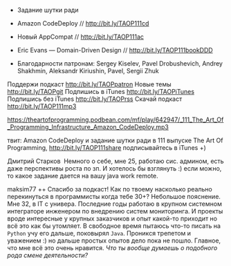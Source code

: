 
+ Задание шутки ради
+ Amazon CodeDeploy // http://bit.ly/TAOP111cd
+ Новый AppCompat // http://bit.ly/TAOP111ac
+ Eric Evans — Domain-Driven Design // http://bit.ly/TAOP111bookDDD

+ Благодарности патронам: Sergey Kiselev, Pavel Drobushevich, Andrey Shakhmin, Aleksandr Kiriushin, Pavel, Sergii Zhuk

Поддержи подкаст http://bit.ly/TAOPpatron
Новые темы http://bit.ly/TAOPgit
Подпишись в iTunes http://bit.ly/TAOPiTunes
Подпишись без iTunes http://bit.ly/TAOPrss
Скачай подкаст http://bit.ly/TAOP111mp3

https://theartofprogramming.podbean.com/mf/play/642947/_111_The_Art_Of_Programming_Infrastructure_Amazon_CodeDeploy.mp3

твит: 
Amazon CodeDeploy и задание шутки ради в 111 выпуске The Art Of Programming, http://bit.ly/TAOP111share подписывайтесь в iTunes +)



Дмитрий Старков 
Немного о себе, мне 25, работаю сис. админом, есть даже перспективы роста по зп. И хотелось бы взглянуть :) если можно, то какое задание дается на вашу java work remote.

maksim77 
++ Спасибо за подкаст! Как по твоему насколько реально перекинуться в программисты когда тебе 30+? Небольшое пояснение. Мне 32, в IT с универа. Последние годы работаю в крупном системном интеграторе инженером по внедрению систем мониторинга. И проекты вроде интересные у крупных заказчиков и опыт какой-то приходит но всё это как бы утомляет. В свободное время пытаюсь что-то писать на `Python` учу его дальше, поковырял `Java`. Проникся трепетом и уважением :) но дальше простых опытов дело пока не пошло. Главное, что мне всё это очень нравится. *Что ты вообще думаешь о подобного рода смене деятельности?*